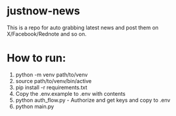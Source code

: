 # justnow-news
This is a repo for auto grabbing latest news and post them on X/Facebook/Rednote and so on.

# How to run:
1. python -m venv path/to/venv
2. source path/to/venv/bin/active
3. pip install -r requirements.txt
4. Copy the .env.example to .env with contents
5. python auth_flow.py - Authorize and get keys and copy to .env
6. python main.py
